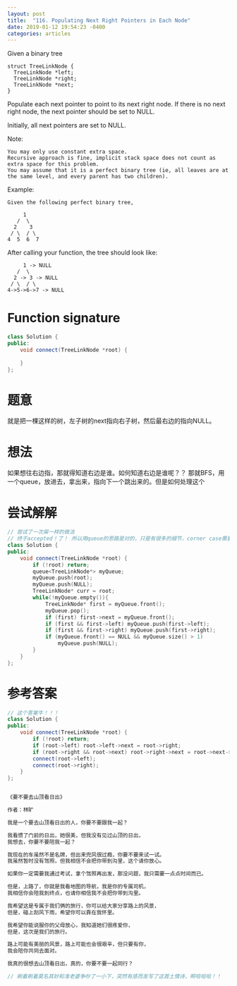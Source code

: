 ```yaml
---
layout: post
title:  "116. Populating Next Right Pointers in Each Node"
date: 2019-01-12 19:54:23 -0400
categories: articles
---
```

Given a binary tree
```
struct TreeLinkNode {
  TreeLinkNode *left;
  TreeLinkNode *right;
  TreeLinkNode *next;
}
```
Populate each next pointer to point to its next right node. If there is no next right node, the next pointer should be set to NULL.

Initially, all next pointers are set to NULL.

Note:
```
You may only use constant extra space.
Recursive approach is fine, implicit stack space does not count as extra space for this problem.
You may assume that it is a perfect binary tree (ie, all leaves are at the same level, and every parent has two children).
```
Example:
```
Given the following perfect binary tree,

     1
   /  \
  2    3
 / \  / \
4  5  6  7
```
After calling your function, the tree should look like:
```
     1 -> NULL
   /  \
  2 -> 3 -> NULL
 / \  / \
4->5->6->7 -> NULL
```
# Function signature
```c++
class Solution {
public:
    void connect(TreeLinkNode *root) {
        
    }
};
```
# 题意
就是把一棵这样的树，左子树的next指向右子树，然后最右边的指向NULL。
# 想法
如果想往右边指，那就得知道右边是谁。如何知道右边是谁呢？？
那就BFS，用一个queue，放进去，拿出来，指向下一个跳出来的。但是如何处理这个
# 尝试解解
```c++
// 尝试了一次屎一样的做法
// 终于accepted！了！ 所以用queue的思路是对的，只是有很多的细节，corner case需要考虑。
class Solution {
public:
    void connect(TreeLinkNode *root) {
    	if (!root) return;
    	queue<TreeLinkNode*> myQueue;
    	myQueue.push(root);
    	myQueue.push(NULL);
    	TreeLinkNode* curr = root;
    	while(!myQueue.empty()){
    		TreeLinkNode* first = myQueue.front();
    		myQueue.pop();
    		if (first) first->next = myQueue.front();
    		if (first && first->left) myQueue.push(first->left);
    		if (first && first->right) myQueue.push(first->right);
    		if (myQueue.front() == NULL && myQueue.size() > 1)
    			myQueue.push(NULL);
    	}
    }
};
```
# 参考答案
```c++
// 这个答案牛！！！
class Solution {
public:
    void connect(TreeLinkNode *root) {
        if (!root) return;
        if (root->left) root->left->next = root->right;
        if (root->right && root->next) root->right->next = root->next->left; // 这一句非常巧妙
        connect(root->left);
        connect(root->right);
    }
};
```
```c++

```

```c++
《要不要去山顶看日出》

作者：林旷

我是一个要去山顶看日出的人，你要不要跟我一起？

我看惯了门前的日出，她很美，但我没有见过山顶的日出，
我想去，你要不要陪我一起？

我现在的车虽然不是名牌，但出来兜风很过瘾，你要不要来试一试。
我虽然暂时没有驾照，但我相信不会把你带到沟里，这个请你放心。

如果你一定需要我通过考试，拿个驾照再出发，那没问题，我只需要一点点时间而已。

但是，上路了，你就是我看地图的导航，我是你的专属司机，
我相信你会陪我到终点，也请你相信我不会把你带到沟里。

我希望这是专属于我们俩的旅行，你可以给大家分享路上的风景，
但是，碰上刮风下雨，希望你可以靠在我怀里。

我希望你能说服你的父母放心，我知道她们很疼爱你，
但是，这次是我们的旅行。

路上可能有美丽的风景，路上可能也会很艰辛，但只要有你，
我会陪你共同去面对。

我真的很想去山顶看日出，真的，你要不要一起同行？

// 刷着刷着莫名其妙和准老婆争吵了一小下，突然有感而发写了这首土情诗，啊哈哈哈！！
```